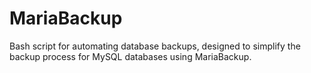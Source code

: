 # MariaBackup
Bash script for automating database backups, designed to simplify the backup process for MySQL databases using MariaBackup. 
